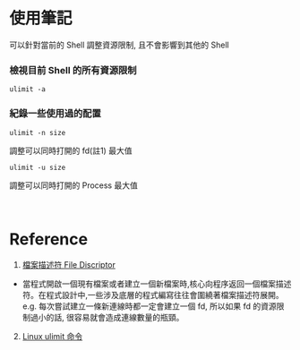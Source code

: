 # 使用筆記

可以針對當前的 Shell 調整資源限制, 且不會影響到其他的 Shell

### 檢視目前 Shell 的所有資源限制

```
ulimit -a
```

### 紀錄一些使用過的配置

```
ulimit -n size
```
調整可以同時打開的 fd(註1) 最大值

```
ulimit -u size
```
調整可以同時打開的 Process 最大值


<br/>

# Reference

1. [檔案描述符 File Discriptor](https://www.itread01.com/p/128784.html)

 - 當程式開啟一個現有檔案或者建立一個新檔案時,核心向程序返回一個檔案描述符。在程式設計中,一些涉及底層的程式編寫往往會圍繞著檔案描述符展開。
e.g. 每次嘗試建立一條新連線時都一定會建立一個 fd, 所以如果 fd 的資源限制過小的話, 很容易就會造成連線數量的瓶頸。

2. [Linux ulimit 命令](https://q248269673.pixnet.net/blog/post/66596238)
